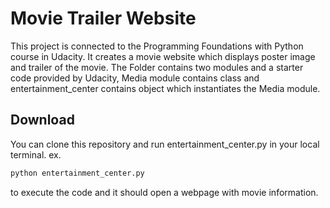 Movie Trailer Website
======================
This project is connected to the Programming Foundations with Python course in Udacity.
It creates a movie website which displays poster image and trailer of the movie.
The Folder contains two modules and a starter code provided by Udacity, Media module contains class
and entertainment_center contains object which instantiates the Media module.

## Download

You can clone this repository and run entertainment_center.py in your local terminal.
ex.
```python
python entertainment_center.py
```
to execute the code and it should open a webpage with movie information.

